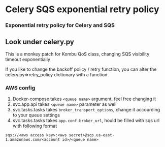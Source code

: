 # Celery SQS exponential retry policy

### Exponential retry policy for Celery and SQS

## Look under celery.py

This is a monkey patch for Kombu QoS class, changing SQS visibility timeout exponentially

If you like to change the backoff policy / retry function, you can alter the celery.py=>retry_policy dictionary with a function

### AWS config
1. Docker-compose takes `<queue name>` argument, feel free changing it 
1. svc.app.api takes `<queue name>` parameter as well
1. svc.tasks.tasks takes `broker_transport_options`, change it accourding to your queue settings
1. svc.tasks.tasks takes `app.conf.broker_url`, hould be filled with sqs url with following format
```
sqs://<aws access key>:<aws secret>@sqs.us-east-1.amazonaws.com/<account id>/<queue name>
```

